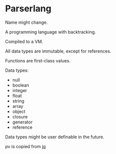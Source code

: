 # Parserlang

Name might change.

A programming language with backtracking.

Compiled to a VM.

All data types are immutable, except for references.

Functions are first-class values.

Data types:
* null
* boolean
* integer
* float
* string
* array
* object
* closure
* generator
* reference

Data types might be user definable in the future.

pv is copied from [jq](https://github.com/jqlang/jq)
